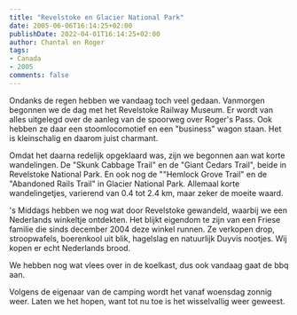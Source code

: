 ```yaml
---
title: "Revelstoke en Glacier National Park"
date: 2005-06-06T16:14:25+02:00
publishDate: 2022-04-01T16:14:25+02:00
author: Chantal en Roger
tags:
- Canada
- 2005
comments: false
---
```


Ondanks de regen hebben we vandaag toch veel gedaan. Vanmorgen begonnen we de dag met het Revelstoke Railway Museum. Er wordt van alles uitgelegd over de aanleg van de spoorweg over Roger's Pass. Ook hebben ze daar een stoomlocomotief en een "business" wagon staan. Het is kleinschalig en daarom juist charmant.

Omdat het daarna redelijk opgeklaard was, zijn we begonnen aan wat korte wandelingen. De "Skunk Cabbage Trail" en de "Giant Cedars Trail", beide in Revelstoke National Park. En ook nog de ""Hemlock Grove Trail" en de "Abandoned Rails Trail" in Glacier National Park. Allemaal korte wandelingetjes, varierend van 0.4 tot 2.4 km, maar zeker de moeite waard.

's Middags hebben we nog wat door Revelstoke gewandeld, waarbij we een Nederlands winkeltje ontdekten. Het blijkt eigendom te zijn van een Friese familie die sinds december 2004 deze winkel runnen. Ze verkopen drop, stroopwafels, boerenkool uit blik, hagelslag en natuurlijk Duyvis nootjes. Wij kopen er echt Nederlands brood.

We hebben nog wat vlees over in de koelkast, dus ook vandaag gaat de bbq aan.

Volgens de eigenaar van de camping wordt het vanaf woensdag zonnig weer. Laten we het hopen, want tot nu toe is het wisselvallig weer geweest.
